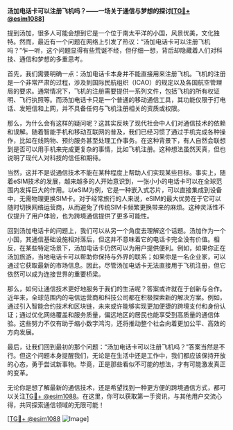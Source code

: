 **汤加电话卡可以注册飞机吗？——一场关于通信与梦想的探讨[[TG💪+ @esim1088](https://t.me/s/esim1088)]**

提到汤加，很多人可能会想到它是一个位于南太平洋的小国，风景优美，文化独特。然而，最近有一个问题在网络上引发了热议：“汤加电话卡可以注册飞机吗？”乍一听，这个问题显得有些荒诞不经，但仔细一想，背后却隐藏着人们对科技、通信和梦想的多重思考。

首先，我们需要明确一点：汤加电话卡本身并不能直接用来注册飞机。飞机的注册是一个非常严肃的过程，涉及到国际民航组织（ICAO）的规定以及各国航空管理局的要求。通常情况下，飞机的注册需要提供一系列文件，包括飞机的所有权证明、飞行执照等。而汤加电话卡只是一个普通的移动通信工具，其功能仅限于打电话、发短信和上网，并不具备任何与飞机注册相关的资质或权限。

那么，为什么会有这样的疑问呢？这其实反映了现代社会中人们对通信技术的依赖和误解。随着智能手机和移动互联网的普及，我们已经习惯了通过手机完成各种操作，比如在线购物、预约服务甚至处理工作事务。在这种背景下，有人自然会联想到是否可以用手机来完成更复杂的事情，比如飞机注册。这种想法虽然天真，但也说明了现代人对科技的信任和期待。

当然，这并不是说通信技术不能在某种程度上帮助人们实现某些目标。事实上，随着eSIM技术的发展，越来越多的人开始意识到，一张小小的电话卡可以在全球范围内发挥巨大的作用。以eSIM为例，它是一种嵌入式芯片，可以直接集成到设备中，无需物理更换SIM卡。对于经常旅行的人来说，eSIM的最大优势在于它可以随时切换网络运营商，从而避免了传统SIM卡频繁更换带来的麻烦。这种灵活性不仅提升了用户体验，也为跨境通信提供了更多可能性。

回到汤加电话卡的问题上，我们可以从另一个角度去理解这个话题。汤加作为一个小国，其通信基础设施相对落后，但这并不意味着它的电话卡完全没有价值。相反，在某些特定场景下，汤加电话卡仍然可以为用户提供便利。例如，如果你正在汤加旅游，当地电话卡可以帮助你保持与外界的联系；如果你是一名企业家，可以通过它获取最新的市场信息。因此，尽管汤加电话卡无法直接用于飞机注册，但它依然可以成为连接世界的重要桥梁。

那么，如何让通信技术更好地服务于我们的生活呢？答案或许就在于创新与合作。近年来，全球范围内的电信运营商和科技公司都在积极探索新的解决方案。例如，通过引入智能合约技术和区块链，未来或许能够实现更加便捷的跨境支付和身份认证；通过优化网络覆盖和服务质量，偏远地区的居民也能享受到高质量的通信体验。这些努力不仅有助于缩小数字鸿沟，还将推动整个社会向着更加公平、高效的方向发展。

最后，让我们回到最初的那个问题：“汤加电话卡可以注册飞机吗？”答案当然是不行。但这个问题本身提醒我们，无论是在生活中还是工作中，我们都应该保持开放的心态，勇于尝试新事物。毕竟，正是那些看似不可能的想法，才有可能激发真正的变革。

无论你是想了解最新的通信技术，还是希望找到一种更方便的跨境通信方式，都可以关注[TG💪+ @esim1088](https://t.me/s/esim1088)。在这里，你可以获取第一手资讯，与其他用户交流心得，共同探索通信领域的无限可能！

[[TG💪+ @esim1088](https://t.me/s/esim1088) ![Image](https://i.postimg.cc/4NQfJmqS/Snipaste-2025-05-13-00-14-12.png)]
